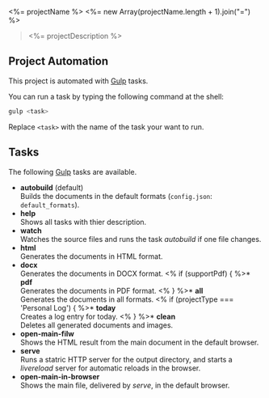 <%= projectName %>
<%= new Array(projectName.length + 1).join("=") %>

> <%= projectDescription %>

Project Automation
------------------

This project is automated with [Gulp] tasks.

You can run a task by typing the following command at the shell:

``` sh
gulp <task>
```

Replace `<task>` with the name of the task your want to run.

Tasks
-----

The following [Gulp] tasks are available.

* **autobuild** (default)  
  Builds the documents in the default formats (`config.json`: `default_formats`).
* **help**  
  Shows all tasks with thier description.
* **watch**  
  Watches the source files and runs the task _autobuild_ if one file changes.
* **html**  
  Generates the documents in HTML format.
* **docx**  
  Generates the documents in DOCX format.
<% if (supportPdf) { %>* **pdf**  
  Generates the documents in PDF format.
<% } %>* **all**  
  Generates the documents in all formats.
<% if (projectType === 'Personal Log') { %>* **today**  
  Creates a log entry for today.
<% } %>* **clean**  
  Deletes all generated documents and images.
* **open-main-filw**  
  Shows the HTML result from the main document in the default browser.
* **serve**  
  Runs a statric HTTP server for the output directory,
  and starts a _livereload_ server for automatic reloads in the browser.
* **open-main-in-browser**  
  Shows the main file, delivered by _serve_, in the default browser.

[Gulp]: http://gulpjs.com "the streaming build system"
